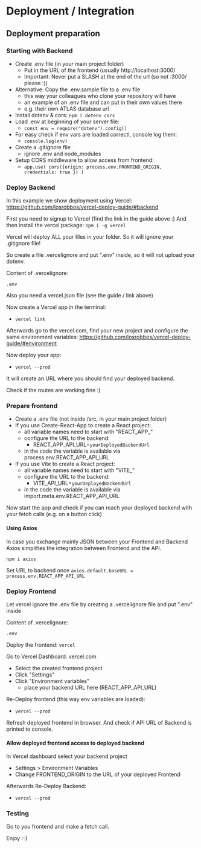 # Deployment / Integration

## Deployment preparation

### Starting with Backend

- Create .env file (in your main project folder)
  - Put in the URL of the frontend (usually http://localhost:3000)
  - Important: Never put a SLASH at the end of the url (so not :3000/ please :))
- Alternative: Copy the .env.sample file to a .env file
  - this way your colleagues who clone your repository will have
  - an example of an .env file and can put in their own values there
  - e.g. their own ATLAS database url
- Install dotenv & cors: `npm i dotenv cors`
- Load .env at beginning of your server file:
  - `const env = require("dotenv").config()`
- For easy check if env vars are loaded correctl, console log them:
  - `console.log(env)`
- Create a .gitignore file
  - ignore .env and node_modules
- Setup CORS middleware to allow access from frontend:
  - `app.use( cors({origin: process.env.FRONTEND_ORIGIN, credentials: true }) )`
 

### Deploy Backend

In this example we show deployment using Vercel:
https://github.com/losrobbos/vercel-deploy-guide/#backend

First you need to signup to Vercel (find the link in the guide above :)
And then install the vercel package: `npm i -g vercel`

Vercel will deploy ALL your files in your folder. So it will ignore your .gitignore file!

So create a file .vercelignore and put ".env" inside, so it will not upload your dotenv.

Content of .vercelignore:
```
.env
```

Also you need a vercel.json file (see the guide / link above)

Now create a Vercel app in the terminal:
- `vercel link`

Afterwards go to the vercel.com, find your new project and configure the same environment variables:
https://github.com/losrobbos/vercel-deploy-guide/#environment

Now deploy your app:
- `vercel --prod`

It will create an URL where you should find your deployed backend.

Check if the routes are working fine :)


### Prepare frontend

- Create a .env file (not inside /src, in your main project folder)
- If you use Create-React-App to create a React project: 
  - all variable names need to start with "REACT_APP_"
  - configure the URL to the backend:   
    - REACT_APP_API_URL=`yourDeployedBackendUrl`
  - in the code the variable is available via process.env.REACT_APP_API_URL
- If you use Vite to create a React project:
  - all variable names need to start with "VITE_"
  - configure the URL to the backend:
    - VITE_API_URL=`yourDeployedBackendUrl`
  - in the code the variable is available via import.meta.env.REACT_APP_API_URL

Now start the app and check if you can reach your deployed backend with your fetch calls (e.g. on a button click)


#### Using Axios

In case you exchange mainly JSON between your Frontend and Backend Axios simplifies the integration between Frontend and the API.

`npm i axios`

Set URL to backend once
`axios.default.baseURL = process.env.REACT_APP_API_URL`

### Deploy Frontend

Let vercel ignore the .env file by creating a .vercelignore file and put ".env" inside

Content of .vercelignore:
```
.env
```

Deploy the frontend:
`vercel`

Go to Vercel Dashboard: vercel.com
- Select the created frontend project
- Click "Settings"
- Click "Environment variables"
  - place your backend URL here (REACT_APP_API_URL)

Re-Deploy frontend (this way env variables are loaded):
- `vercel --prod`

Refresh deployed frontend in browser. And check if API URL of Backend is printed to console.

#### Allow deployed frontend access to deployed backend

In Vercel dashboard select your backend project
- Settings > Environment Variables
- Change FRONTEND_ORIGIN to the URL of your deployed Frontend

Afterwards Re-Deploy Backend:
- `vercel --prod`


### Testing

Go to you frontend and make a fetch call.

Enjoy :-)
